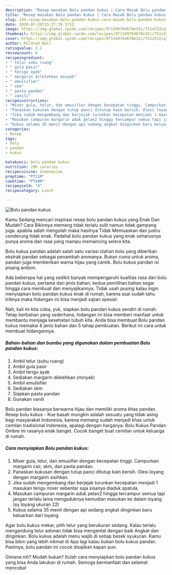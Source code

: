 ```yaml
---
description: "Resep masakan Bolu pandan kukus | Cara Masak Bolu pandan kukus Yang Lezat Sekali"
title: "Resep masakan Bolu pandan kukus | Cara Masak Bolu pandan kukus Yang Lezat Sekali"
slug: 144-resep-masakan-bolu-pandan-kukus-cara-masak-bolu-pandan-kukus-yang-lezat-sekali
date: 2020-07-26T15:27:29.571Z
image: https://img-global.cpcdn.com/recipes/9713d9764678e32c/751x532cq70/bolu-pandan-kukus-foto-resep-utama.jpg
thumbnail: https://img-global.cpcdn.com/recipes/9713d9764678e32c/751x532cq70/bolu-pandan-kukus-foto-resep-utama.jpg
cover: https://img-global.cpcdn.com/recipes/9713d9764678e32c/751x532cq70/bolu-pandan-kukus-foto-resep-utama.jpg
author: Mildred Ball
ratingvalue: 3.2
reviewcount: 4
recipeingredient:
- " telur suhu ruang"
- " gula pasir"
- " terigu ayak"
- " margarin dilelehkan minyak"
- " emulsifier"
- " skm"
- " pasta pandan"
- " vanili"
recipeinstructions:
- "Mixer gula, telur, dan emusifier dengan kecepatan tinggi. Campurkan margarin cair, skm, dan pasta pandan."
- "Panaskan kukusan dengan tutup panci ditutup kain bersih. Olesi loyang dengan margarin sisihkan."
- "Jika sudah mengembang dan berjejak turunkan kecepatan menjadi 1 masukan terigu mixer sebentar saja sisanya diaduk spatula."
- "Masukan campuran margarin aduk pelan2 hingga tercampur semua tapi jangan terlalu lama mengaduknya kemudian masukan ke dalam loyang (sy loyang ukuran 22)"
- "Kukus selama 35 menit dengan api sedang angkat dinginkan baru keluarkan dari loyang."
categories:
- Resep
tags:
- bolu
- pandan
- kukus

katakunci: bolu pandan kukus 
nutrition: 296 calories
recipecuisine: Indonesian
preptime: "PT11M"
cooktime: "PT49M"
recipeyield: "4"
recipecategory: Lunch

---
```



![Bolu pandan kukus](https://img-global.cpcdn.com/recipes/9713d9764678e32c/751x532cq70/bolu-pandan-kukus-foto-resep-utama.jpg)

Kamu Sedang mencari inspirasi resep bolu pandan kukus yang Enak Dan Mudah? Cara Bikinnya memang tidak terlalu sulit namun tidak gampang juga. apabila salah mengolah maka hasilnya Tidak Memuaskan dan justru cenderung tidak enak. Padahal bolu pandan kukus yang enak seharusnya punya aroma dan rasa yang mampu memancing selera kita.

Bolu kukus pandan adalah salah satu variasi olahan bolu yang diberikan ekstrak pandan sebagai penambah aromanya. Bukan cuma untuk aroma, pandan juga memberikan warna hijau yang cantik. Bolu kukus pandan isi pisang ambon.

Ada beberapa hal yang sedikit banyak mempengaruhi kualitas rasa dari bolu pandan kukus, pertama dari jenis bahan, kedua pemilihan bahan segar hingga cara membuat dan menyajikannya. Tidak usah pusing kalau ingin menyiapkan bolu pandan kukus enak di rumah, karena asal sudah tahu triknya maka hidangan ini bisa menjadi sajian spesial.


Nah, kali ini kita coba, yuk, siapkan bolu pandan kukus sendiri di rumah. Tetap berbahan yang sederhana, hidangan ini bisa memberi manfaat untuk membantu menjaga kesehatan tubuh kita. Anda bisa membuat Bolu pandan kukus memakai 8 jenis bahan dan 5 tahap pembuatan. Berikut ini cara untuk membuat hidangannya.

<!--inarticleads1-->

##### Bahan-bahan dan bumbu yang digunakan dalam pembuatan Bolu pandan kukus:

1. Ambil  telur (suhu ruang)
1. Ambil  gula pasir
1. Ambil  terigu ayak
1. Sediakan  margarin dilelehkan (minyak)
1. Ambil  emulsifier
1. Sediakan  skm
1. Siapkan  pasta pandan
1. Gunakan  vanili


Bolu pandan biasanya berwarna hijau dan memiliki aroma khas pandan. Resep bolu kukus - Kue basah mungkin adalah sesuatu yang tidak asing bagi masyarakat Indonesia, karena memang sudah menjadi khas untuk cemilan tradisional Indonesia, apalagi dengan harganya. Bolu Kukus Pandan Ombre ini rasanya enak banget. Cocok banget buat cemilan untuk keluarga di rumah. 

<!--inarticleads2-->

##### Cara menyiapkan Bolu pandan kukus:

1. Mixer gula, telur, dan emusifier dengan kecepatan tinggi. Campurkan margarin cair, skm, dan pasta pandan.
1. Panaskan kukusan dengan tutup panci ditutup kain bersih. Olesi loyang dengan margarin sisihkan.
1. Jika sudah mengembang dan berjejak turunkan kecepatan menjadi 1 masukan terigu mixer sebentar saja sisanya diaduk spatula.
1. Masukan campuran margarin aduk pelan2 hingga tercampur semua tapi jangan terlalu lama mengaduknya kemudian masukan ke dalam loyang (sy loyang ukuran 22)
1. Kukus selama 35 menit dengan api sedang angkat dinginkan baru keluarkan dari loyang.


Agar bolu kukus mekar, pilih telur yang berukuran sedang. Kalau terlalu mengandung telur adonan tidak bisa mengental dengan baik Angkat dan dinginkan. Bolu kukus adalah menu wajib di setiap besek syukuran. Kamu bisa bikin yang lebih nikmat di Apa lagi kalau bukan bolu kukus pandan. Pastinya, bolu pandan ini cocok disajikan kapan pun. 

Gimana nih? Mudah bukan? Itulah cara menyiapkan bolu pandan kukus yang bisa Anda lakukan di rumah. Semoga bermanfaat dan selamat mencoba!
